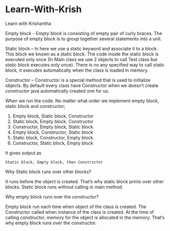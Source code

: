 # Learn-With-Krish
Learn with Krishantha

Empty block - Empty block is consisting of empty pair of curly braces. The purpose of empty block is to group together several statements into a unit.

Static block – In here we use a static keyword and associate it to a block. This block we known as a static block. The code inside the static block is executed only once (In Main class we use 2 objects to call Test class but static block executes only once). There is no any specified way to call static block, it executes automatically when the class is loaded in memory.

Constructor – Constructor is a special method that is used to initialize objects. By default every class have Constructor when we doesn’t create constructor java automatically created one for us.

When we run the code. No matter what order we implement empty block, static block and constructor;
1)	Empty block, Static block, Constructor
2)	Static block, Empty block, Constructor
3)	Constructor, Empty block, Static block
4)	Empty block, Constructor, Static block
5)	Static block, Constructor, Empty block
6)	Constructor, Static block, Empty block

It gives output as 

	Static block, Empty block, then Constructor

Why Static block runs over other blocks?

It runs before the object is created. That’s why static block prints over other blocks. Static block runs without calling in main method.

Why empty block runs over the constructor?

Empty block run each time when object of the class is created. The Constructor called when instance of the class is created. At the time of calling constructor, memory for the object is allocated in the memory. That’s why empty block runs over the constructor.
